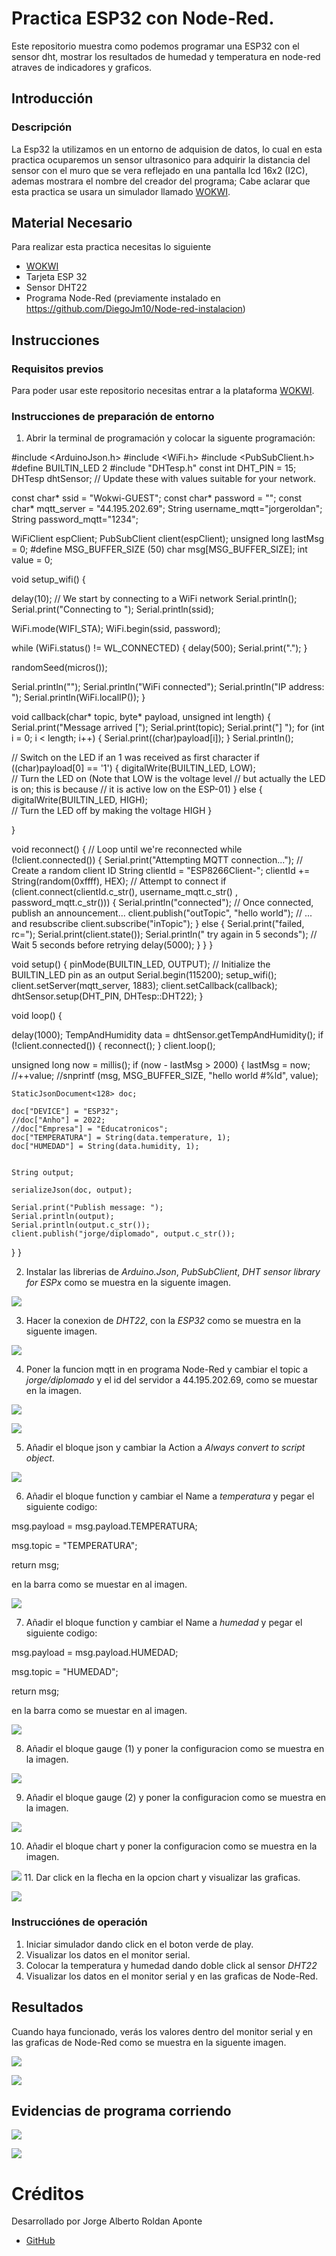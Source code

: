 # Practica ESP32 con Node-Red.
Este repositorio muestra como podemos programar una ESP32 con el sensor dht, mostrar los resultados de humedad y temperatura en node-red atraves de indicadores y graficos.

## Introducción

### Descripción

La Esp32 la utilizamos en un entorno de adquision de datos, lo cual en esta practica ocuparemos un sensor ultrasonico para adquirir la distancia del sensor con el muro que se vera reflejado en una pantalla lcd 16x2 (I2C), ademas mostrara el nombre del creador del programa; Cabe aclarar que esta practica se usara un simulador llamado [WOKWI](https://https://wokwi.com/).


## Material Necesario

Para realizar esta practica necesitas lo siguiente

- [WOKWI](https://https://wokwi.com/)
- Tarjeta ESP 32
- Sensor DHT22
- Programa Node-Red (previamente instalado en https://github.com/DiegoJm10/Node-red-instalacion)



## Instrucciones

### Requisitos previos

Para poder usar este repositorio necesitas entrar a la plataforma [WOKWI](https://https://wokwi.com/).


### Instrucciones de preparación de entorno 

1. Abrir la terminal de programación y colocar la siguente programación:


#include <ArduinoJson.h>
#include <WiFi.h>
#include <PubSubClient.h>
#define BUILTIN_LED 2
#include "DHTesp.h"
const int DHT_PIN = 15;
DHTesp dhtSensor;
// Update these with values suitable for your network.

const char* ssid = "Wokwi-GUEST";
const char* password = "";
const char* mqtt_server = "44.195.202.69"; 
String username_mqtt="jorgeroldan";
String password_mqtt="1234";

WiFiClient espClient;
PubSubClient client(espClient);
unsigned long lastMsg = 0;
#define MSG_BUFFER_SIZE  (50)
char msg[MSG_BUFFER_SIZE];
int value = 0;

void setup_wifi() {

  delay(10);
  // We start by connecting to a WiFi network
  Serial.println();
  Serial.print("Connecting to ");
  Serial.println(ssid);

  WiFi.mode(WIFI_STA);
  WiFi.begin(ssid, password);

  while (WiFi.status() != WL_CONNECTED) {
    delay(500);
    Serial.print(".");
  }

  randomSeed(micros());

  Serial.println("");
  Serial.println("WiFi connected");
  Serial.println("IP address: ");
  Serial.println(WiFi.localIP());
}

void callback(char* topic, byte* payload, unsigned int length) {
  Serial.print("Message arrived [");
  Serial.print(topic);
  Serial.print("] ");
  for (int i = 0; i < length; i++) {
    Serial.print((char)payload[i]);
  }
  Serial.println();

  // Switch on the LED if an 1 was received as first character
  if ((char)payload[0] == '1') {
    digitalWrite(BUILTIN_LED, LOW);   
    // Turn the LED on (Note that LOW is the voltage level
    // but actually the LED is on; this is because
    // it is active low on the ESP-01)
  } else {
    digitalWrite(BUILTIN_LED, HIGH);  
    // Turn the LED off by making the voltage HIGH
  }

}

void reconnect() {
  // Loop until we're reconnected
  while (!client.connected()) {
    Serial.print("Attempting MQTT connection...");
    // Create a random client ID
    String clientId = "ESP8266Client-";
    clientId += String(random(0xffff), HEX);
    // Attempt to connect
    if (client.connect(clientId.c_str(), username_mqtt.c_str() , password_mqtt.c_str())) {
      Serial.println("connected");
      // Once connected, publish an announcement...
      client.publish("outTopic", "hello world");
      // ... and resubscribe
      client.subscribe("inTopic");
    } else {
      Serial.print("failed, rc=");
      Serial.print(client.state());
      Serial.println(" try again in 5 seconds");
      // Wait 5 seconds before retrying
      delay(5000);
    }
  }
}

void setup() {
  pinMode(BUILTIN_LED, OUTPUT);     // Initialize the BUILTIN_LED pin as an output
  Serial.begin(115200);
  setup_wifi();
  client.setServer(mqtt_server, 1883);
  client.setCallback(callback);
  dhtSensor.setup(DHT_PIN, DHTesp::DHT22);
}

void loop() {


delay(1000);
TempAndHumidity  data = dhtSensor.getTempAndHumidity();
  if (!client.connected()) {
    reconnect();
  }
  client.loop();

  unsigned long now = millis();
  if (now - lastMsg > 2000) {
    lastMsg = now;
    //++value;
    //snprintf (msg, MSG_BUFFER_SIZE, "hello world #%ld", value);

    StaticJsonDocument<128> doc;

    doc["DEVICE"] = "ESP32";
    //doc["Anho"] = 2022;
    //doc["Empresa"] = "Educatronicos";
    doc["TEMPERATURA"] = String(data.temperature, 1);
    doc["HUMEDAD"] = String(data.humidity, 1);
   

    String output;
    
    serializeJson(doc, output);

    Serial.print("Publish message: ");
    Serial.println(output);
    Serial.println(output.c_str());
    client.publish("jorge/diplomado", output.c_str());
  }
}


2. Instalar las librerias de *Arduino.Json*, *PubSubClient*, *DHT sensor library for ESPx* como se muestra en la siguente imagen.

![](https://github.com/jroldanap/esp32connered/blob/main/librerias.png?raw=true)

3. Hacer la conexion de *DHT22*, con la *ESP32* como se muestra en la siguente imagen.

![](https://raw.githubusercontent.com/jroldanap/DTH22/main/conexion%20es.png)

4. Poner la funcion mqtt in en programa Node-Red y cambiar el topic a *jorge/diplomado* y el id del servidor a 44.195.202.69, como se muestar en la imagen.

![](https://github.com/jroldanap/esp32connered/blob/main/mqqt.png?raw=true)

![](https://github.com/jroldanap/esp32connered/blob/main/id.png?raw=true)

5. Añadir el bloque json y cambiar la Action a *Always convert to script object*.

![](https://github.com/jroldanap/esp32connered/blob/main/json.png?raw=true)

6. Añadir el bloque function y cambiar el Name a *temperatura* y pegar el siguiente codigo:

msg.payload = msg.payload.TEMPERATURA;

msg.topic = "TEMPERATURA";

return msg;

 en la barra como se muestar en al imagen.

![](https://github.com/jroldanap/esp32connered/blob/main/temp.png?raw=true)


7. Añadir el bloque function y cambiar el Name a *humedad* y pegar el siguiente codigo:

msg.payload = msg.payload.HUMEDAD;

msg.topic = "HUMEDAD";

return msg;

 en la barra como se muestar en al imagen.

![](https://github.com/jroldanap/esp32connered/blob/main/humeda.png?raw=true)

8. Añadir el bloque gauge (1) y poner la configuracion como se muestra en la imagen.

![](https://github.com/jroldanap/esp32connered/blob/main/gauge.png?raw=true)

9. Añadir el bloque gauge (2) y poner la configuracion como se muestra en la imagen.

![](https://github.com/jroldanap/esp32connered/blob/main/gau.png?raw=true)

10. Añadir el bloque chart y poner la configuracion como se muestra en la imagen.

![](https://github.com/jroldanap/esp32connered/blob/main/chart.png?raw=true)
11. Dar click en la flecha en la opcion chart y visualizar las graficas.

![](https://github.com/jroldanap/esp32connered/blob/main/lay.png?raw=true)

### Instrucciónes de operación

1. Iniciar simulador dando click en el boton verde de play.
2. Visualizar los datos en el monitor serial.
3. Colocar la temperatura y humedad dando doble click al sensor *DHT22* 
4. Visualizar los datos en el monitor serial y en las graficas de Node-Red.

## Resultados

Cuando haya funcionado, verás los valores dentro del monitor serial y en las graficas de Node-Red como se muestra en la siguente imagen.

![](https://github.com/jroldanap/esp32connered/blob/main/program.png?raw=true)

![](https://github.com/jroldanap/esp32connered/blob/main/graficas.png?raw=true)




## Evidencias de programa corriendo

![](https://github.com/jroldanap/esp32connered/blob/main/program.png?raw=true)

![](https://github.com/jroldanap/esp32connered/blob/main/graficas.png?raw=true)


# Créditos

Desarrollado por Jorge Alberto Roldan Aponte

- [GitHub](https://github.com/jroldanap)